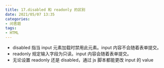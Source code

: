 ```yaml
---
title: 17.disabled 和 readonly 的区别
date: 2021/05/07 13:35
categories: 
- 问答题
tags: 
- HTML
---
```


- disabled 指当 input 元素加载时禁用此元素。input 内容不会随着表单提交。
- readonly 规定输入字段为只读。input 内容会随着表单提交。
- 无论设置 readonly 还是 disabled，通过 js 脚本都能更改 input 的 value